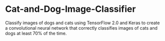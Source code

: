 # Cat-and-Dog-Image-Classifier
Classify images of dogs and cats using TensorFlow 2.0 and Keras to create a convolutional neural network that correctly classifies images of cats and dogs at least 70% of the time.
